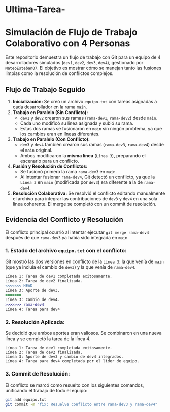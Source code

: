 # Ultima-Tarea-
# Simulación de Flujo de Trabajo Colaborativo con 4 Personas

Este repositorio demuestra un flujo de trabajo con Git para un equipo de 4 desarrolladores simulados (`dev1`, `dev2`, `dev3`, `dev4`), gestionado por `MateoEsteban07`. El objetivo es mostrar cómo se manejan tanto las fusiones limpias como la resolución de conflictos complejos.

## Flujo de Trabajo Seguido

1.  **Inicialización:** Se creó un archivo `equipo.txt` con tareas asignadas a cada desarrollador en la rama `main`.
2.  **Trabajo en Paralelo (Sin Conflicto):**
    *   `dev1` y `dev2` crearon sus ramas (`rama-dev1`, `rama-dev2`) desde `main`.
    *   Cada uno modificó su línea asignada y subió su rama.
    *   Estas dos ramas se fusionaron en `main` sin ningún problema, ya que los cambios eran en líneas diferentes.
3.  **Trabajo en Paralelo (Con Conflicto):**
    *   `dev3` y `dev4` también crearon sus ramas (`rama-dev3`, `rama-dev4`) desde el `main` original.
    *   Ambos modificaron la **misma línea** (`Línea 3`), preparando el escenario para un conflicto.
4.  **Fusión y Resolución de Conflictos:**
    *   Se fusionó primero la rama `rama-dev3` en `main`.
    *   Al intentar fusionar `rama-dev4`, Git detectó un conflicto, ya que la `Línea 3` en `main` (modificada por `dev3`) era diferente a la de `rama-dev4`.
5.  **Resolución Colaborativa:** Se resolvió el conflicto editando manualmente el archivo para integrar las contribuciones de `dev3` y `dev4` en una sola línea coherente. El merge se completó con un commit de resolución.

## Evidencia del Conflicto y Resolución

El conflicto principal ocurrió al intentar ejecutar `git merge rama-dev4` después de que `rama-dev3` ya había sido integrada en `main`.

### 1. Estado del archivo `equipo.txt` con el conflicto:

Git mostró las dos versiones en conflicto de la `Línea 3`: la que venía de `main` (que ya incluía el cambio de `dev3`) y la que venía de `rama-dev4`.

```diff
Línea 1: Tarea de dev1 completada exitosamente.
Línea 2: Tarea de dev2 finalizada.
<<<<<<< HEAD
Línea 3: Aporte de dev3.
=======
Línea 3: Cambio de dev4.
>>>>>>> rama-dev4
Línea 4: Tarea para dev4
```

### 2. Resolución Aplicada:

Se decidió que ambos aportes eran valiosos. Se combinaron en una nueva línea y se completó la tarea de la línea 4.

```text
Línea 1: Tarea de dev1 completada exitosamente.
Línea 2: Tarea de dev2 finalizada.
Línea 3: Aporte de dev3 y cambio de dev4 integrados.
Línea 4: Tarea para dev4 completada por el líder de equipo.
```

### 3. Commit de Resolución:

El conflicto se marcó como resuelto con los siguientes comandos, unificando el trabajo de todo el equipo:

```bash
git add equipo.txt
git commit -m "fix: Resuelve conflicto entre rama-dev3 y rama-dev4"
```
